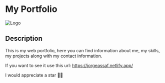# My Portfolio

![Logo](https://postimg.cc/dDDwyKfP)

## Description

This is my web portfolio, here you can find information about me, my skills, my projects along with my contact information.

If you want to see it use this url: https://jorgeassaf.netlify.app/

I would appreciate a star 🌟😊
